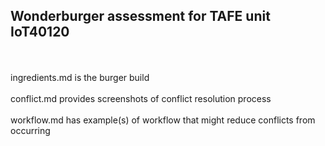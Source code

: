 <h2>Wonderburger assessment for TAFE unit IoT40120</h2> <br><br>
ingredients.md is the burger build <br><br>
conflict.md provides screenshots of conflict resolution process <br><br>
workflow.md has example(s) of workflow that might reduce conflicts from occurring
